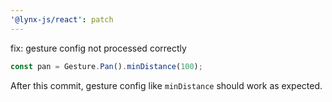 ```yaml
---
'@lynx-js/react': patch
---
```


fix: gesture config not processed correctly

```typescript
const pan = Gesture.Pan().minDistance(100);
```

After this commit, gesture config like `minDistance` should work as expected.
